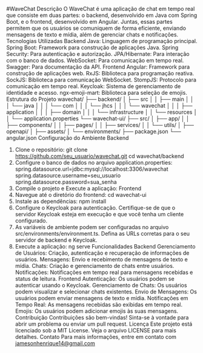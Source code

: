 #WaveChat
Descrição
O WaveChat é uma aplicação de chat em tempo real que consiste em duas partes: o backend, desenvolvido em Java com Spring Boot, e o frontend, desenvolvido em Angular. Juntas, essas partes permitem que os usuários se comuniquem de forma eficiente, enviando mensagens de texto e mídia, além de gerenciar chats e notificações.
Tecnologias Utilizadas
Backend
Java: Linguagem de programação principal.
Spring Boot: Framework para construção de aplicações Java.
Spring Security: Para autenticação e autorização.
JPA/Hibernate: Para interação com o banco de dados.
WebSocket: Para comunicação em tempo real.
Swagger: Para documentação da API.
Frontend
Angular: Framework para construção de aplicações web.
RxJS: Biblioteca para programação reativa.
SockJS: Biblioteca para comunicação WebSocket.
StompJS: Protocolo para comunicação em tempo real.
Keycloak: Sistema de gerenciamento de identidade e acesso.
ngx-emoji-mart: Biblioteca para seleção de emojis.
Estrutura do Projeto
wavechat/
├── backend/
│   ├── src
│   │   ├── main
│   │   │   └── java
│   │   │       └── com
│   │   │           └── jhcs
│   │   │               └── wavechat
│   │   │                   ├── application
│   │   │                   ├── domain
│   │   │                   └── infrastructure
│   │   └── resources
│   │       └── application.properties
└── wavechat-ui/
    ├── src/
    │   ├── app/
    │   │   ├── components/
    │   │   ├── pages/
    │   │   ├── services/
    │   │   └── utils/
    │   ├── openapi/
    │   ├── assets/
    │   └── environments/
    ├── package.json
    └── angular.json
Configuração do Ambiente
Backend
1. Clone o repositório:
   git clone https://github.com/seu_usuario/wavechat.git
   cd wavechat/backend
2. Configure o banco de dados no arquivo application.properties:
   spring.datasource.url=jdbc:mysql://localhost:3306/wavechat
   spring.datasource.username=seu_usuario
   spring.datasource.password=sua_senha
3. Compile o projeto e Execute a aplicação:
Frontend
1. Navegue até o diretório do frontend:
      cd wavechat-ui
2. Instale as dependências:
      npm install
3. Configure o Keycloak para autenticação. Certifique-se de que o servidor Keycloak esteja em execução e que você tenha um cliente configurado.
4. As variáveis de ambiente podem ser configuradas no arquivo src/environments/environment.ts. Defina as URLs corretas para o seu servidor de backend e Keycloak.
5. Execute a aplicação:
      ng serve
Funcionalidades
Backend
Gerenciamento de Usuários: Criação, autenticação e recuperação de informações de usuários.
Mensagens: Envio e recebimento de mensagens de texto e mídia.
Chats: Criação e gerenciamento de chats entre usuários.
Notificações: Notificações em tempo real para mensagens recebidas e status de leitura.
Frontend
Autenticação: Os usuários podem se autenticar usando o Keycloak.
Gerenciamento de Chats: Os usuários podem visualizar e selecionar chats existentes.
Envio de Mensagens: Os usuários podem enviar mensagens de texto e mídia.
Notificações em Tempo Real: As mensagens recebidas são exibidas em tempo real.
Emojis: Os usuários podem adicionar emojis às suas mensagens.
Contribuição
Contribuições são bem-vindas! Sinta-se à vontade para abrir um problema ou enviar um pull request.
Licença
Este projeto está licenciado sob a MIT License. Veja o arquivo LICENSE para mais detalhes.
Contato
Para mais informações, entre em contato com jamesonhenrique14@gmail.com
